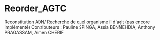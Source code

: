 # Reorder_AGTC
Reconstitution ADN/ Recherche de quel organisme il d'agit (pas encore implémenté)
Contributeurs : Pauline SPINGA, Assia BENMEHDIA, Anthony PRAGASSAM, Aimen CHERIF  
